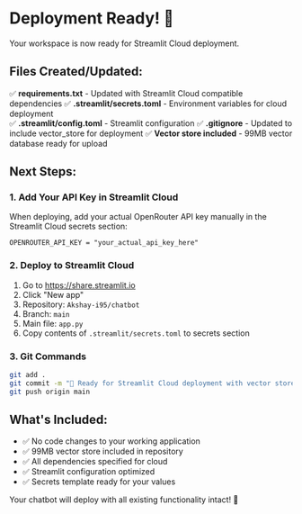 # Deployment Ready! 🚀

Your workspace is now ready for Streamlit Cloud deployment.

## Files Created/Updated:

✅ **requirements.txt** - Updated with Streamlit Cloud compatible dependencies
✅ **.streamlit/secrets.toml** - Environment variables for cloud deployment  
✅ **.streamlit/config.toml** - Streamlit configuration
✅ **.gitignore** - Updated to include vector_store for deployment
✅ **Vector store included** - 99MB vector database ready for upload

## Next Steps:

### 1. Add Your API Key in Streamlit Cloud
When deploying, add your actual OpenRouter API key manually in the Streamlit Cloud secrets section:
```
OPENROUTER_API_KEY = "your_actual_api_key_here"
```

### 2. Deploy to Streamlit Cloud
1. Go to https://share.streamlit.io
2. Click "New app"
3. Repository: `Akshay-i95/chatbot`
4. Branch: `main`
5. Main file: `app.py`
6. Copy contents of `.streamlit/secrets.toml` to secrets section

### 3. Git Commands
```bash
git add .
git commit -m "🚀 Ready for Streamlit Cloud deployment with vector store"
git push origin main
```

## What's Included:
- ✅ No code changes to your working application
- ✅ 99MB vector store included in repository  
- ✅ All dependencies specified for cloud
- ✅ Streamlit configuration optimized
- ✅ Secrets template ready for your values

Your chatbot will deploy with all existing functionality intact! 🎉
